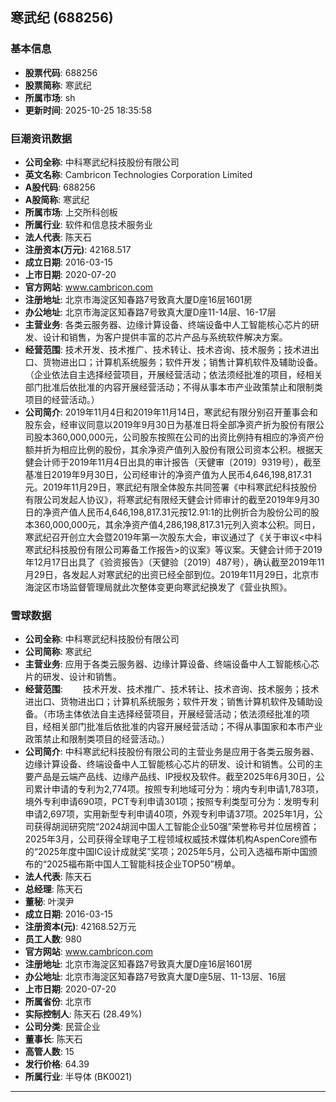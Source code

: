 ## 寒武纪 (688256)

### 基本信息

- **股票代码**: 688256
- **股票简称**: 寒武纪
- **所属市场**: sh
- **更新时间**: 2025-10-25 18:35:58

### 巨潮资讯数据

- **公司全称**: 中科寒武纪科技股份有限公司
- **英文名称**: Cambricon Technologies Corporation Limited
- **A股代码**: 688256
- **A股简称**: 寒武纪
- **所属市场**: 上交所科创板
- **所属行业**: 软件和信息技术服务业
- **法人代表**: 陈天石
- **注册资本(万元)**: 42168.517
- **成立日期**: 2016-03-15
- **上市日期**: 2020-07-20
- **官方网站**: www.cambricon.com
- **注册地址**: 北京市海淀区知春路7号致真大厦D座16层1601房
- **办公地址**: 北京市海淀区知春路7号致真大厦D座11-14层、16-17层
- **主营业务**: 各类云服务器、边缘计算设备、终端设备中人工智能核心芯片的研发、设计和销售，为客户提供丰富的芯片产品与系统软件解决方案。
- **经营范围**: 技术开发、技术推广、技术转让、技术咨询、技术服务；技术进出口、货物进出口；计算机系统服务；软件开发；销售计算机软件及辅助设备。（企业依法自主选择经营项目，开展经营活动；依法须经批准的项目，经相关部门批准后依批准的内容开展经营活动；不得从事本市产业政策禁止和限制类项目的经营活动。）
- **公司简介**: 2019年11月4日和2019年11月14日，寒武纪有限分别召开董事会和股东会，经审议同意以2019年9月30日为基准日将全部净资产折为股份有限公司股本360,000,000元，公司股东按照在公司的出资比例持有相应的净资产份额并折为相应比例的股份，其余净资产值列入股份有限公司资本公积。根据天健会计师于2019年11月4日出具的审计报告（天健审〔2019〕9319号），截至基准日2019年9月30日，公司经审计的净资产值为人民币4,646,198,817.31元。2019年11月29日，寒武纪有限全体股东共同签署《中科寒武纪科技股份有限公司发起人协议》，将寒武纪有限经天健会计师审计的截至2019年9月30日的净资产值人民币4,646,198,817.31元按12.91:1的比例折合为股份公司的股本360,000,000元，其余净资产值4,286,198,817.31元列入资本公积。同日，寒武纪召开创立大会暨2019年第一次股东大会，审议通过了《关于审议<中科寒武纪科技股份有限公司筹备工作报告>的议案》等议案。天健会计师于2019年12月17日出具了《验资报告》（天健验〔2019〕487号），确认截至2019年11月29日，各发起人对寒武纪的出资已经全部到位。2019年11月29日，北京市海淀区市场监督管理局就此次整体变更向寒武纪换发了《营业执照》。

### 雪球数据

- **公司全称**: 中科寒武纪科技股份有限公司
- **公司简称**: 寒武纪
- **主营业务**: 应用于各类云服务器、边缘计算设备、终端设备中人工智能核心芯片的研发、设计和销售。
- **经营范围**: 　　技术开发、技术推广、技术转让、技术咨询、技术服务；技术进出口、货物进出口；计算机系统服务；软件开发；销售计算机软件及辅助设备。（市场主体依法自主选择经营项目，开展经营活动；依法须经批准的项目，经相关部门批准后依批准的内容开展经营活动；不得从事国家和本市产业政策禁止和限制类项目的经营活动。）
- **公司简介**: 中科寒武纪科技股份有限公司的主营业务是应用于各类云服务器、边缘计算设备、终端设备中人工智能核心芯片的研发、设计和销售。公司的主要产品是云端产品线、边缘产品线、IP授权及软件。截至2025年6月30日，公司累计申请的专利为2,774项。按照专利地域可分为：境内专利申请1,783项，境外专利申请690项，PCT专利申请301项；按照专利类型可分为：发明专利申请2,697项，实用新型专利申请40项，外观专利申请37项。2025年1月，公司获得胡润研究院“2024胡润中国人工智能企业50强”荣誉称号并位居榜首；2025年3月，公司获得全球电子工程领域权威技术媒体机构AspenCore颁布的“2025年度中国IC设计成就奖”奖项；2025年5月，公司入选福布斯中国颁布的“2025福布斯中国人工智能科技企业TOP50”榜单。
- **法人代表**: 陈天石
- **总经理**: 陈天石
- **董秘**: 叶淏尹
- **成立日期**: 2016-03-15
- **注册资本(元)**: 42168.52万元
- **员工人数**: 980
- **官方网站**: www.cambricon.com
- **注册地址**: 北京市海淀区知春路7号致真大厦D座16层1601房
- **办公地址**: 北京市海淀区知春路7号致真大厦D座5层、11-13层、16层
- **上市日期**: 2020-07-20
- **所属省份**: 北京市
- **实际控制人**: 陈天石 (28.49%)
- **公司分类**: 民营企业
- **董事长**: 陈天石
- **高管人数**: 15
- **发行价格**: 64.39
- **所属行业**: 半导体 (BK0021)

---